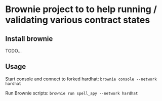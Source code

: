 # Brownie project to to help running / validating various contract states

## Install brownie
TODO...

## Usage

Start console and connect to forked hardhat:
`brownie console --network hardhat`

Run Brownie scripts:
`brownie run spell_apy --network hardhat`
